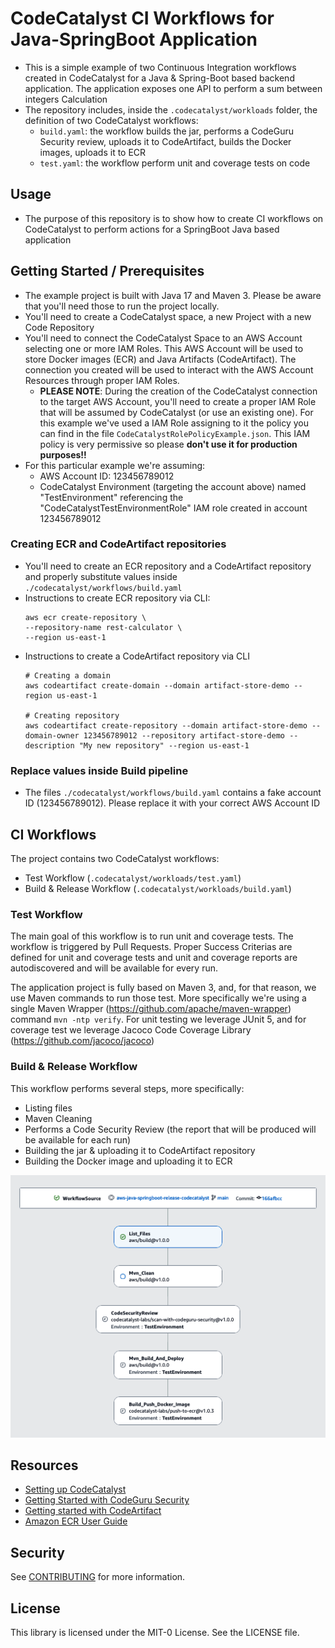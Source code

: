 # CodeCatalyst CI Workflows for Java-SpringBoot Application
* This is a simple example of two Continuous Integration workflows created in CodeCatalyst for a Java & Spring-Boot based backend application. The application exposes one API to perform a sum between integers Calculation
* The repository includes, inside the `.codecatalyst/workloads` folder, the definition of two CodeCatalyst workflows:
  * `build.yaml`: the workflow builds the jar, performs a CodeGuru Security review, uploads it to CodeArtifact, builds the Docker images, uploads it to ECR
  * `test.yaml`: the workflow perform unit and coverage tests on code


## Usage
* The purpose of this repository is to show how to create CI workflows on CodeCatalyst to perform actions for a SpringBoot Java based application


## Getting Started / Prerequisites
* The example project is built with Java 17 and Maven 3. Please be aware that you'll need those to run the project locally.  
* You'll need to create a CodeCatalyst space, a new Project with a new Code Repository
* You'll need to connect the CodeCatalyst Space to an AWS Account selecting one or more IAM Roles. This AWS Account will be used to store Docker images (ECR) and Java Artifacts (CodeArtifact). The connection you created will be used to interact with the AWS Account Resources through proper IAM Roles.
  * **PLEASE NOTE**: During the creation of the CodeCatalyst connection to the target AWS Account, you'll need to create a proper IAM Role that will be assumed by CodeCatalyst (or use an existing one). For this example we've used a IAM Role assigning to it the policy you can find in the file `CodeCatalystRolePolicyExample.json`. This IAM policy is very permissive so please **don't use it for production purposes!!**
* For this particular example we're assuming:
  * AWS Account ID: 123456789012
  * CodeCatalyst Environment (targeting the account above) named "TestEnvironment" referencing the "CodeCatalystTestEnvironmentRole" IAM role created in account 123456789012

### Creating ECR and CodeArtifact repositories     
* You'll need to create an ECR repository and a CodeArtifact repository and properly substitute values inside `./codecatalyst/workflows/build.yaml`
* Instructions to create ECR repository via CLI:
    ```
  aws ecr create-repository \
  --repository-name rest-calculator \
  --region us-east-1 
    ```
* Instructions to create a CodeArtifact repository via CLI
    ```
  # Creating a domain
  aws codeartifact create-domain --domain artifact-store-demo --region us-east-1
  
  # Creating repository 
  aws codeartifact create-repository --domain artifact-store-demo --domain-owner 123456789012 --repository artifact-store-demo --description "My new repository" --region us-east-1
    ```

### Replace values inside Build pipeline
* The files `./codecatalyst/workflows/build.yaml` contains a fake account ID (123456789012). Please replace it with your correct AWS Account ID


## CI Workflows
The project contains two CodeCatalyst workflows:
* Test Workflow (`.codecatalyst/workloads/test.yaml`)
* Build & Release Workflow (`.codecatalyst/workloads/build.yaml`)

### Test Workflow
The main goal of this workflow is to run unit and coverage tests. The workflow is triggered by Pull Requests.
Proper Success Criterias are defined for unit and coverage tests and unit and coverage reports are autodiscovered and will be available for every run.

The application project is fully based on Maven 3, and, for that reason, we use Maven commands to run those test. More specifically we're using a single Maven Wrapper (https://github.com/apache/maven-wrapper) command `mvn -ntp verify`. 
For unit testing we leverage JUnit 5, and for coverage test we leverage Jacoco Code Coverage Library (https://github.com/jacoco/jacoco)

### Build & Release Workflow
This workflow performs several steps, more specifically:
* Listing files
* Maven Cleaning
* Performs a Code Security Review (the report that will be produced will be available for each run)
* Building the jar & uploading it to CodeArtifact repository 
* Building the Docker image and uploading it to ECR 

![](images/build_workflow.png?raw=true)

## Resources
* [Setting up CodeCatalyst](https://docs.aws.amazon.com/codecatalyst/latest/userguide/setting-up-topnode.html)  
* [Getting Started with CodeGuru Security](https://docs.aws.amazon.com/codeguru/latest/security-api/Welcome.html)
* [Getting started with CodeArtifact](https://docs.aws.amazon.com/codeartifact/latest/ug/getting-started.html) 
* [Amazon ECR User Guide](https://docs.aws.amazon.com/AmazonECR/latest/userguide/what-is-ecr.html)  

## Security

See [CONTRIBUTING](CONTRIBUTING.md#security-issue-notifications) for more information.

## License

This library is licensed under the MIT-0 License. See the LICENSE file.